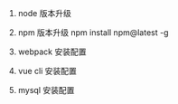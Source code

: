 1. node 版本升级

2. npm 版本升级 npm install npm@latest -g 

3. webpack 安装配置

4. vue cli 安装配置 

5. mysql 安装配置

